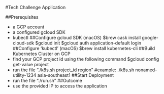 #Tech Challenge Application

##Prerequisites
- a GCP account
- a configured gcloud SDK
- kubectl
##Configure gcloud SDK (macOS)
$brew cask install google-cloud-sdk
$gcloud init
$gcloud auth application-default login
##Configure ‘kubectl’ (macOS)
$brew install kubernetes-cli
##Build Kubernetes Cluster on GCP
- find your GCP project id using the following command
  $gcloud config get-value project
- run the file “./k8s.sh project_id region” #example: ./k8s.sh nonamed-utility-1234 asia-southeast1
##Start Deployment
- run the file “./run.sh”
##Outcome
- use the provided IP to access the application
